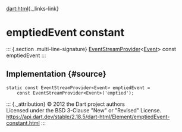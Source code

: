 [dart:html](../../dart-html/dart-html-library){._links-link}

emptiedEvent constant
=====================

::: {.section .multi-line-signature}
[EventStreamProvider](../eventstreamprovider-class)\<[Event](../event-class)\>
const emptiedEvent
:::

Implementation {#source}
--------------

``` {.language-dart data-language="dart"}
static const EventStreamProvider<Event> emptiedEvent =
    const EventStreamProvider<Event>('emptied');
```

::: {._attribution}
© 2012 the Dart project authors\
Licensed under the BSD 3-Clause \"New\" or \"Revised\" License.\
<https://api.dart.dev/stable/2.18.5/dart-html/Element/emptiedEvent-constant.html>
:::

